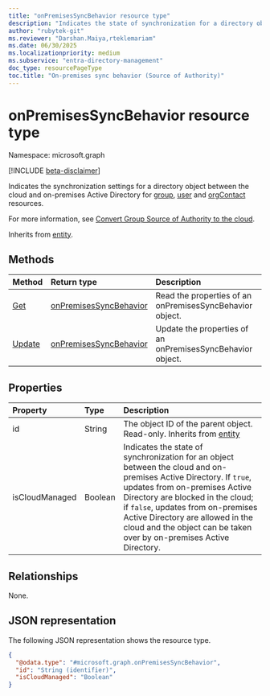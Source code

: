 ```yaml
---
title: "onPremisesSyncBehavior resource type"
description: "Indicates the state of synchronization for a directory object between the cloud and on-premises Active Directory."
author: "rubytek-git"
ms.reviewer: "Darshan.Maiya,rteklemariam"
ms.date: 06/30/2025
ms.localizationpriority: medium
ms.subservice: "entra-directory-management"
doc_type: resourcePageType
toc.title: "On-premises sync behavior (Source of Authority)"
---
```


# onPremisesSyncBehavior resource type

Namespace: microsoft.graph

[!INCLUDE [beta-disclaimer](../../includes/beta-disclaimer.md)]

Indicates the synchronization settings for a directory object between the cloud and on-premises Active Directory for [group](../resources/group.md), [user](../resources/user.md) and [orgContact](../resources/orgcontact.md) resources.

For more information, see [Convert Group Source of Authority to the cloud](/entra/identity/hybrid/concept-source-of-authority-overview).

Inherits from [entity](../resources/entity.md).

## Methods
|Method|Return type|Description|
|:---|:---|:---|
|[Get](../api/onpremisessyncbehavior-get.md)|[onPremisesSyncBehavior](../resources/onpremisessyncbehavior.md)|Read the properties of an onPremisesSyncBehavior object.|
|[Update](../api/onpremisessyncbehavior-update.md)|[onPremisesSyncBehavior](../resources/onpremisessyncbehavior.md)|Update the properties of an onPremisesSyncBehavior object.|

## Properties
|Property|Type|Description|
|:---|:---|:---|
|id|String|The object ID of the parent object. Read-only. Inherits from [entity](../resources/entity.md)|
|isCloudManaged|Boolean|Indicates the state of synchronization for an object between the cloud and on-premises Active Directory. If `true`, updates from on-premises Active Directory are blocked in the cloud; if `false`, updates from on-premises Active Directory are allowed in the cloud and the object can be taken over by on-premises Active Directory.|

## Relationships
None.

## JSON representation
The following JSON representation shows the resource type.
<!-- {
  "blockType": "resource",
  "keyProperty": "id",
  "@odata.type": "microsoft.graph.onPremisesSyncBehavior",
  "baseType": "microsoft.graph.entity",
  "openType": false
}
-->
``` json
{
  "@odata.type": "#microsoft.graph.onPremisesSyncBehavior",
  "id": "String (identifier)",
  "isCloudManaged": "Boolean"
}
```

